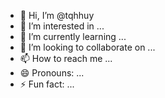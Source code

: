 - 👋 Hi, I’m @tqhhuy
- 👀 I’m interested in ...
- 🌱 I’m currently learning ...
- 💞️ I’m looking to collaborate on ...
- 📫 How to reach me ...
- 😄 Pronouns: ...
- ⚡ Fun fact: ...

<!---
tqhhuy/tqhhuy is a ✨ special ✨ repository because its `README.md` (this file) appears on your GitHub profile.
You can click the Preview link to take a look at your changes.
--->
